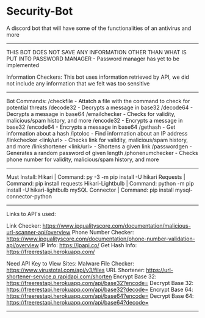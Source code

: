 # Security-Bot
A discord bot that will have some of the functionalities of an antivirus and more

-----------------------------------------------------------------------------------------------------

THIS BOT DOES NOT SAVE ANY INFORMATION OTHER THAN WHAT IS PUT INTO PASSWORD MANAGER
    - Password manager has yet to be implemented

Information Checkers:
This bot uses information retrieved by API, we did not include any
information that we felt was too sensitive

-----------------------------------------------------------------------------------------------------

Bot Commands:
/checkfile <attatchment> - Attatch a file with the command to check for potential threats
/decode32 <message> - Decrypts a message in base32
/decode64 <message> - Decrypts a message in base64
/emailchecker <email> - Checks for validity, malicious/spam history, and more
/encode32 <message> - Encrypts a message in base32
/encode64 <message> - Encrypts a message in base64
/gethash <hash> - Get information about a hash
/iptoloc <ip address> - Find information about an IP address
/linkchecker <link/url> - Checks link for validity, malicious/spam history, and more
/linkshortener <link/url> - Shortens a given link
/passwordgen <length of password> - Generates a random password of given length
/phonenumchecker <phone number> - Checks phone number for validity, malicious/spam history, and more

-----------------------------------------------------------------------------------------------------

Must Install:
Hikari | Command: py -3 -m pip install -U hikari
Requests | Command: pip install requests
Hikari-Lightbulb | Command: python -m pip install -U hikari-lightbulb
mySQL Connector | Command: pip install mysql-connector-python

-----------------------------------------------------------------------------------------------------

Links to API's used:

Link Checker: https://www.ipqualityscore.com/documentation/malicious-url-scanner-api/overview
Phone Number Checker: https://www.ipqualityscore.com/documentation/phone-number-validation-api/overview
IP Info: https://ipapi.co/
Get Hash Info: https://freerestapi.herokuapp.com/

Need API Key to View Sites:
Malware File Checker: https://www.virustotal.com/api/v3/files
URL Shortener: https://url-shortener-service.p.rapidapi.com/shorten 
Encrypt Base 32: https://freerestapi.herokuapp.com/api/base32?encode=
Decrypt Base 32: https://freerestapi.herokuapp.com/api/base32?decode=
Encrypt Base 64: https://freerestapi.herokuapp.com/api/base64?encode=
Decrypt Base 64: https://freerestapi.herokuapp.com/api/base64?decode=

-----------------------------------------------------------------------------------------------------